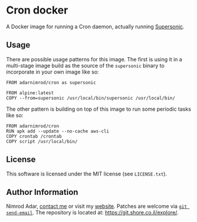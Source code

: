 # Cron docker

A Docker image for running a Cron daemon, actually running
[Supersonic](https://github.com/aptible/supercronic).

## Usage

There are possible usage patterns for this image. The first is using it in a
multi-stage image build as the source of the `supersonic` binary to incorporate
in your own image like so:

```
FROM adarnimrod/cron as supersonic

FROM alpine:latest
COPY --from=supersonic /usr/local/bin/supersonic /usr/local/bin/
```

The other pattern is building on top of this image to run some periodic tasks
like so:

```
FROM adarnimrod/cron
RUN apk add --update --no-cache aws-cli
COPY crontab /crontab
COPY script /usr/local/bin/
```

## License

This software is licensed under the MIT license (see `LICENSE.txt`).

## Author Information

Nimrod Adar, [contact me](mailto:nimrod@shore.co.il) or visit my [website](
https://www.shore.co.il/). Patches are welcome via [`git send-email`](
http://git-scm.com/book/en/v2/Git-Commands-Email). The repository is located
at: <https://git.shore.co.il/explore/>.

